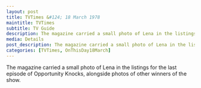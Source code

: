 ```yaml
---
layout: post
title: TVTimes &#124; 18 March 1978
maintitle: TVTimes
subtitle: TV Guide
description: The magazine carried a small photo of Lena in the listings for the last episode of Opportunity Knocks, alongside photos of other winners of the show.
media: Details
post_description: The magazine carried a small photo of Lena in the listings for the last episode of Opportunity Knocks, alongside photos of other winners of the show.
categories: [TVTimes, OnThisDay18March]
---
```


The magazine carried a small photo of Lena in the listings for the last episode of Opportunity Knocks, alongside photos of other winners of the show.

